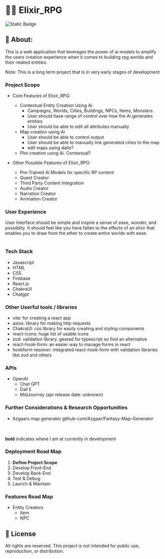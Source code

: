 # 🧪🎲 Elixir_RPG

![Static Badge](https://img.shields.io/badge/status%3A-Concept_In_Development-blue)

## 📖 About:

This is a web application that leverages the power of ai models to amplify the users creation experience when it comes to building rpg worlds and their related entities.

Note: This is a long term project that is in very early stages of development

### Project Scope

- Core Features of Elixir_RPG:

  - Contextual Entity Creation Using Ai
    - Campaigns, Worlds, Cities, Buildings, NPCs, Items, Monsters.
    - User should have range of control over how the Ai generates entities
    - User should be able to edit all attributes manually
  - Map creation using Ai
    - User should be able to control output
    - User should be able to manually link generated cities to the map
    - edit maps using dalle?
  - Plot creation using Ai. Contextual?

- Other Possible Features of Elixir_RPG:
  - Pre-Trained Ai Models for specific RP content
  - Quest Creator
  - Third Party Content Integration
  - Audio Creator
  - Narration Creator
  - Animation Creator

### User Experience

User Interface should be simple and inspire a sense of ease, wonder, and possiblity. It should feel like you have fallen to the effects of an elixir that enables you to draw from the ether to create entire worlds with ease.<br><br>

### Tech Stack

- Javascript
- HTML
- CSS
- Firebase
- React.js
- ChakraUI
- Chatgpt

### Other Userful tools / libraries

- vite: for creating a react app
- axios: library for making http requests
- ChakraUI: css library for easily creating and styling components
- react-icons: huge list of usable icons
- zod: validation library. geared for typescript so find an alternative
- react-hook-form: an easier way to manage forms in react
- hookform resolver: integrated react-hook-form with validation libraries like zod and others

### APIs

- OpenAI
  - Chat GPT
  - Dall E
  - MidJourney (api release date: unknown)

### Further Considerations & Research Opportunities

- Azgaars map generator github-com/Azgaar/Fantasy-Map-Generator <br><br><br>

**bold** indicates where I am at currently in development

### Deployment Road Map

1. **Define Project Scope**
2. Develop Front-End
3. Develop Back-End
4. Test & Debug
5. Launch & Maintain

### Features Road Map

- Entity Creators
  - Item
  - NPC

## 📜 License

All rights are reserved. This project is not intended for public use, reproduction, or distribution.
